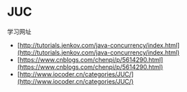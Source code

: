 # JUC 

学习网址
- [http://tutorials.jenkov.com/java-concurrency/index.html](http://tutorials.jenkov.com/java-concurrency/index.html)
- [https://www.cnblogs.com/chenpi/p/5614290.html](https://www.cnblogs.com/chenpi/p/5614290.html)
- [http://www.iocoder.cn/categories/JUC/](http://www.iocoder.cn/categories/JUC/)
